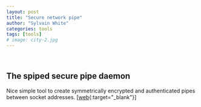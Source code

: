 ```yaml
---
layout: post
title: "Secure network pipe"
author: "Sylvain White"
categories: tools
tags: [tools]
# image: city-2.jpg
---
```


<br/>

## The spiped secure pipe daemon

Nice simple tool to create symmetrically encrypted and authenticated pipes between socket addresses. 
[[web](https://www.tarsnap.com/spiped.html){:target="_blank"}]
